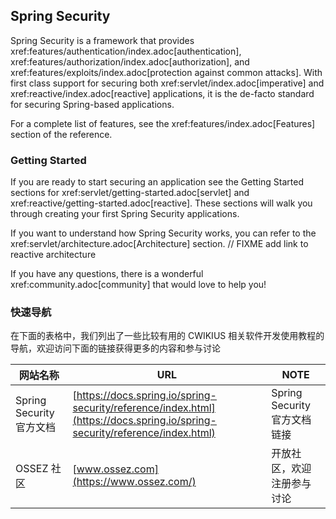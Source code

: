 ## Spring Security

Spring Security is a framework that provides xref:features/authentication/index.adoc[authentication], xref:features/authorization/index.adoc[authorization], and xref:features/exploits/index.adoc[protection against common attacks].
With first class support for securing both xref:servlet/index.adoc[imperative] and xref:reactive/index.adoc[reactive] applications, it is the de-facto standard for securing Spring-based applications.

For a complete list of features, see the xref:features/index.adoc[Features] section of the reference.

###  Getting Started

If you are ready to start securing an application see the Getting Started sections for xref:servlet/getting-started.adoc[servlet] and xref:reactive/getting-started.adoc[reactive]. These sections will walk you through creating your first Spring Security applications.

If you want to understand how Spring Security works, you can refer to the xref:servlet/architecture.adoc[Architecture] section.
// FIXME add link to reactive architecture

If you have any questions, there is a wonderful xref:community.adoc[community] that would love to help you!

### 快速导航

在下面的表格中，我们列出了一些比较有用的 CWIKIUS 相关软件开发使用教程的导航，欢迎访问下面的链接获得更多的内容和参与讨论

| 网站名称                 | URL                                                                                                                        | NOTE                   |
|----------------------|----------------------------------------------------------------------------------------------------------------------------|------------------------|
| Spring Security 官方文档 | [https://docs.spring.io/spring-security/reference/index.html](https://docs.spring.io/spring-security/reference/index.html) | Spring Security 官方文档链接 |
| OSSEZ 社区             | [www.ossez.com](https://www.ossez.com/)                                                                                    | 开放社区，欢迎注册参与讨论          |
